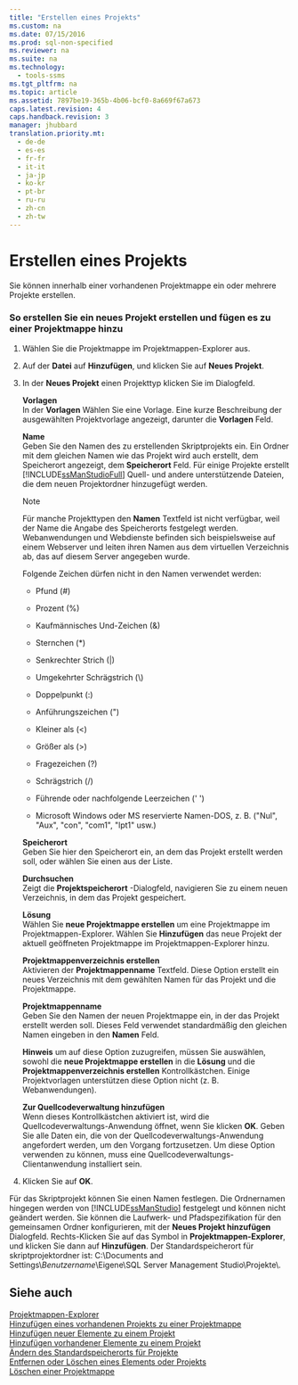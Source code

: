 ```yaml
---
title: "Erstellen eines Projekts"
ms.custom: na
ms.date: 07/15/2016
ms.prod: sql-non-specified
ms.reviewer: na
ms.suite: na
ms.technology: 
  - tools-ssms
ms.tgt_pltfrm: na
ms.topic: article
ms.assetid: 7897be19-365b-4b06-bcf0-8a669f67a673
caps.latest.revision: 4
caps.handback.revision: 3
manager: jhubbard
translation.priority.mt: 
  - de-de
  - es-es
  - fr-fr
  - it-it
  - ja-jp
  - ko-kr
  - pt-br
  - ru-ru
  - zh-cn
  - zh-tw
---
```

# Erstellen eines Projekts
Sie können innerhalb einer vorhandenen Projektmappe ein oder mehrere Projekte erstellen.  
  
### So erstellen Sie ein neues Projekt erstellen und fügen es zu einer Projektmappe hinzu  
  
1.  Wählen Sie die Projektmappe im Projektmappen-Explorer aus.  
  
2.  Auf der **Datei** auf **Hinzufügen**, und klicken Sie auf **Neues Projekt**.  
  
3.  In der  **Neues Projekt** einen Projekttyp klicken Sie im Dialogfeld.  
  
    **Vorlagen**  
    In der **Vorlagen** Wählen Sie eine Vorlage. Eine kurze Beschreibung der ausgewählten Projektvorlage angezeigt, darunter die **Vorlagen** Feld.  
  
    **Name**  
    Geben Sie den Namen des zu erstellenden Skriptprojekts ein. Ein Ordner mit dem gleichen Namen wie das Projekt wird auch erstellt, dem Speicherort angezeigt, dem **Speicherort** Feld. Für einige Projekte erstellt [!INCLUDE[ssManStudioFull](../content/includes/ssManStudioFull_md.md)] Quell- und andere unterstützende Dateien, die dem neuen Projektordner hinzugefügt werden.  
  
    > [!NOTE]  
    > Für manche Projekttypen den **Namen** Textfeld ist nicht verfügbar, weil der Name die Angabe des Speicherorts festgelegt werden. Webanwendungen und Webdienste befinden sich beispielsweise auf einem Webserver und leiten ihren Namen aus dem virtuellen Verzeichnis ab, das auf diesem Server angegeben wurde.  
  
    Folgende Zeichen dürfen nicht in den Namen verwendet werden:  
  
    -   Pfund (\#)  
  
    -   Prozent (%)  
  
    -   Kaufmännisches Und-Zeichen (&)  
  
    -   Sternchen (\*)  
  
    -   Senkrechter Strich (|)  
  
    -   Umgekehrter Schrägstrich (\\)  
  
    -   Doppelpunkt (:)  
  
    -   Anführungszeichen (")  
  
    -   Kleiner als (<)  
  
    -   Größer als (>)  
  
    -   Fragezeichen (?)  
  
    -   Schrägstrich (\/)  
  
    -   Führende oder nachfolgende Leerzeichen (' ')  
  
    -   Microsoft Windows oder MS reservierte Namen\-DOS, z. B. ("Nul", "Aux", "con", "com1", "lpt1" usw.)  
  
    **Speicherort**  
    Geben Sie hier den Speicherort ein, an dem das Projekt erstellt werden soll, oder wählen Sie einen aus der Liste.  
  
    **Durchsuchen**  
    Zeigt die **Projektspeicherort** -Dialogfeld, navigieren Sie zu einem neuen Verzeichnis, in dem das Projekt gespeichert.  
  
    **Lösung**  
    Wählen Sie **neue Projektmappe erstellen** um eine Projektmappe im Projektmappen-Explorer. Wählen Sie **Hinzufügen** das neue Projekt der aktuell geöffneten Projektmappe im Projektmappen-Explorer hinzu.  
  
    **Projektmappenverzeichnis erstellen**  
    Aktivieren der **Projektmappenname** Textfeld. Diese Option erstellt ein neues Verzeichnis mit dem gewählten Namen für das Projekt und die Projektmappe.  
  
    **Projektmappenname**  
    Geben Sie den Namen der neuen Projektmappe ein, in der das Projekt erstellt werden soll. Dieses Feld verwendet standardmäßig den gleichen Namen eingeben in den **Namen** Feld.  
  
    **Hinweis** um auf diese Option zuzugreifen, müssen Sie auswählen, sowohl die **neue Projektmappe erstellen** in die **Lösung** und die **Projektmappenverzeichnis erstellen** Kontrollkästchen. Einige Projektvorlagen unterstützen diese Option nicht (z. B. Webanwendungen).  
  
    **Zur Quellcodeverwaltung hinzufügen**  
    Wenn dieses Kontrollkästchen aktiviert ist, wird die Quellcodeverwaltungs-Anwendung öffnet, wenn Sie klicken **OK**. Geben Sie alle Daten ein, die von der Quellcodeverwaltungs-Anwendung angefordert werden, um den Vorgang fortzusetzen. Um diese Option verwenden zu können, muss eine Quellcodeverwaltungs-Clientanwendung installiert sein.  
  
4.  Klicken Sie auf **OK**.  
  
Für das Skriptprojekt können Sie einen Namen festlegen. Die Ordnernamen hingegen werden von [!INCLUDE[ssManStudio](../content/includes/ssManStudio_md.md)] festgelegt und können nicht geändert werden. Sie können die Laufwerk- und Pfadspezifikation für den gemeinsamen Ordner konfigurieren, mit der **Neues Projekt hinzufügen** Dialogfeld. Rechts\-Klicken Sie auf das Symbol in **Projektmappen-Explorer**, und klicken Sie dann auf **Hinzufügen**. Der Standardspeicherort für skriptprojektordner ist: C:\\Documents and Settings\\*Benutzername*\\Eigene\\SQL Server Management Studio\\Projekte\\.  
  
## Siehe auch  
[Projektmappen-Explorer](../content/Solution-Explorer.md)  
[Hinzufügen eines vorhandenen Projekts zu einer Projektmappe](../content/Add-an-Existing-Project-to-a-Solution.md)  
[Hinzufügen neuer Elemente zu einem Projekt](../content/Add-New-Items-to-a-Project.md)  
[Hinzufügen vorhandener Elemente zu einem Projekt](../content/Add-Existing-Items-to-a-Project.md)  
[Ändern des Standardspeicherorts für Projekte](../content/Change-the-Default-Location-for-Projects.md)  
[Entfernen oder Löschen eines Elements oder Projekts](../content/Remove-or-Delete-an-Item-or-Project.md)  
[Löschen einer Projektmappe](../content/Delete-a-Solution.md)  
  
